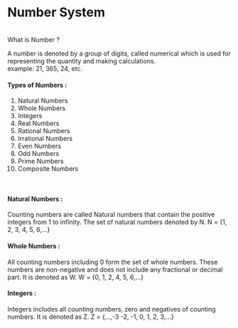 # Number System
<br>
What is Number ?

A number is denoted by a group of digits, called numerical which is used for representing the quantity and making calculations.<br>
example: 21, 365, 24, etc.

<h4>Types of Numbers :</h4>

1. Natural Numbers
2. Whole Numbers
3. Integers
4. Real Numbers
5. Rational Numbers
6. Irrational Numbers
7. Even Numbers
8. Odd Numbers
9. Prime Numbers
10. Composite Numbers

<br>
<h4>Natural Numbers :</h4>
Counting numbers are called Natural numbers that contain the positive integers from 1 to infinity.
The set of natural numbers denoted by N.
N = {1, 2, 3, 4, 5, 6,...}

<h4>Whole Numbers :</h4>
All counting numbers including 0 form the set of whole numbers. These numbers are non-negative and does not include any fractional or decimal part. It is denoted as W.
W = {0, 1, 2, 4, 5, 6,...}

<h4>Integers :</h4>
Integers includes all counting numbers, zero and negatives of counting numbers. It is denoted as Z.
Z = {...,-3 -2, -1, 0, 1, 2, 3,...}